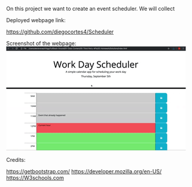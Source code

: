 On this project we want to create an event scheduler. We will collect 





Deployed webpage link:


https://github.com/diegocortes4/Scheduler


Screenshot of the webpage:
![picture](scheduler.gif)


Credits:

https://getbootstrap.com/
https://developer.mozilla.org/en-US/
https://W3schools.com
